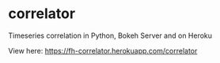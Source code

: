 # correlator
Timeseries correlation in Python, Bokeh Server and on Heroku

View here: https://fh-correlator.herokuapp.com/correlator